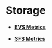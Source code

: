 # Storage<a name="EN-US_TOPIC_0120444302"></a>

-   **[EVS Metrics](evs-metrics.md)**  

-   **[SFS Metrics](sfs-metrics.md)**  


